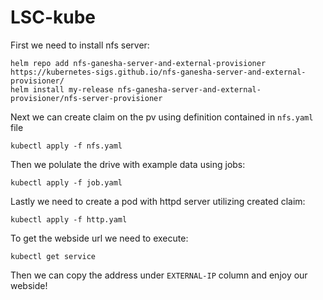 # LSC-kube

First we need to install nfs server:
```
helm repo add nfs-ganesha-server-and-external-provisioner https://kubernetes-sigs.github.io/nfs-ganesha-server-and-external-provisioner/
helm install my-release nfs-ganesha-server-and-external-provisioner/nfs-server-provisioner
```

Next we can create claim on the pv using definition contained in `nfs.yaml` file
```
kubectl apply -f nfs.yaml
```

Then we polulate the drive with example data using jobs:
```
kubectl apply -f job.yaml
```

Lastly we need to create a pod with httpd server utilizing created claim:
```
kubectl apply -f http.yaml
```

To get the webside url we need to execute:
```
kubectl get service
```

Then we can copy the address under `EXTERNAL-IP` column and enjoy our webside!
